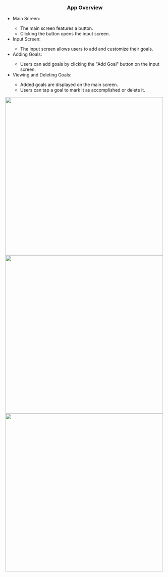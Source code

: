 <h3 style="text-align: center;">App Overview</h3>
<ul>
  <li>Main Screen:</li>
  <ul>
    <li>The main screen features a button.</li>
    <li>Clicking the button opens the input screen.</li>
  </ul>
  <li>Input Screen:</li>
  <ul>
    <li>The input screen allows users to add and customize their goals.</li>
  </ul>
  <li>Adding Goals:</li>
  <ul>
    <li>Users can add goals by clicking the "Add Goal" button on the input screen.</li>
  </ul>
  <li>Viewing and Deleting Goals:</li>
  <ul>
    <li>Added goals are displayed on the main screen.</li>
    <li>Users can tap a goal to mark it as accomplished or delete it.</li>
  </ul>
</ul>



<div >
  <img  src="https://i.imgur.com/bX7ExNw.jpg" style="height: 500px" />
  <img  src="https://i.imgur.com/1YPzRJU.jpg" style="height: 500px" />
  <img  src="https://i.imgur.com/i0MZSwk.jpg" style="height: 500px" />
</div>
